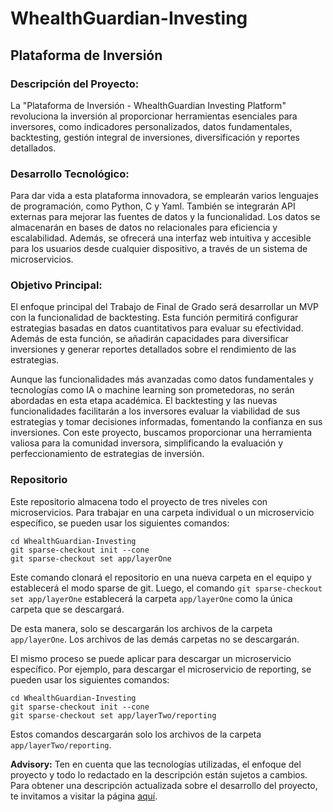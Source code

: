 # WhealthGuardian-Investing
## Plataforma de Inversión
### Descripción del Proyecto:

La "Plataforma de Inversión - WhealthGuardian Investing Platform" revoluciona la inversión al proporcionar herramientas esenciales para inversores, como indicadores personalizados, datos fundamentales, backtesting, gestión integral de inversiones, diversificación y reportes detallados.

### Desarrollo Tecnológico:

Para dar vida a esta plataforma innovadora, se emplearán varios lenguajes de programación, como Python, C y Yaml. También se integrarán API externas para mejorar las fuentes de datos y la funcionalidad. Los datos se almacenarán en bases de datos no relacionales para eficiencia y escalabilidad. Además, se ofrecerá una interfaz web intuitiva y accesible para los usuarios desde cualquier dispositivo, a través de un sistema de microservicios.

### Objetivo Principal:

El enfoque principal del Trabajo de Final de Grado será desarrollar un MVP con la funcionalidad de backtesting. Esta función permitirá configurar estrategias basadas en datos cuantitativos para evaluar su efectividad. Además de esta función, se añadirán capacidades para diversificar inversiones y generar reportes detallados sobre el rendimiento de las estrategias.

Aunque las funcionalidades más avanzadas como datos fundamentales y tecnologías como IA o machine learning son prometedoras, no serán abordadas en esta etapa académica. El backtesting y las nuevas funcionalidades facilitarán a los inversores evaluar la viabilidad de sus estrategias y tomar decisiones informadas, fomentando la confianza en sus inversiones. Con este proyecto, buscamos proporcionar una herramienta valiosa para la comunidad inversora, simplificando la evaluación y perfeccionamiento de estrategias de inversión.

### Repositorio

Este repositorio almacena todo el proyecto de tres niveles con microservicios. Para trabajar en una carpeta individual o un microservicio específico, se pueden usar los siguientes comandos:

```git clone --depth=1 --filter=blob:none --sparse https://github.com/oscarperezagg/WhealthGuardian-Investing
cd WhealthGuardian-Investing
git sparse-checkout init --cone
git sparse-checkout set app/layerOne
```

Este comando clonará el repositorio en una nueva carpeta en el equipo y establecerá el modo sparse de git. Luego, el comando ```git sparse-checkout set app/layerOne``` establecerá la carpeta ```app/layerOne``` como la única carpeta que se descargará.

De esta manera, solo se descargarán los archivos de la carpeta ```app/layerOne```. Los archivos de las demás carpetas no se descargarán.

El mismo proceso se puede aplicar para descargar un microservicio específico. Por ejemplo, para descargar el microservicio de reporting, se pueden usar los siguientes comandos:

```git clone --depth=1 --filter=blob:none --sparse https://github.com/oscarperezagg/WhealthGuardian-Investing
cd WhealthGuardian-Investing
git sparse-checkout init --cone
git sparse-checkout set app/layerTwo/reporting
```

Estos comandos descargarán solo los archivos de la carpeta ```app/layerTwo/reporting```.



**Advisory:**
Ten en cuenta que las tecnologías utilizadas, el enfoque del proyecto y todo lo redactado en la descripción están sujetos a cambios. Para obtener una descripción actualizada sobre el desarrollo del proyecto, te invitamos a visitar la página [aquí](https://oscarperezarruti.notion.site/WealthGuardian-Investing-e354853e8cbd40a2910a6f6146fa5a86?pvs=4).
